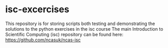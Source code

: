 # isc-excercises
This repository is for storing scripts both testing and demonstrating the solutions to the python exercises in the isc course
The main Introduction to Scientific Computing (isc) repository can be found here: https://github.com/ncasuk/ncas-isc 
